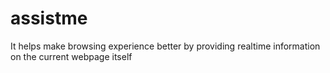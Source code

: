 # assistme
It helps make browsing experience better by providing realtime information on the current webpage itself
